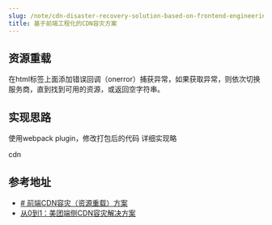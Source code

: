 ```yaml
---
slug: /note/cdn-disaster-recovery-solution-based-on-frontend-engineering
title: 基于前端工程化的CDN容灾方案
---
```

## 资源重载
在html标签上面添加错误回调（onerror）捕获异常，如果获取异常，则依次切换服务商，直到找到可用的资源，或返回空字符串。

## 实现思路
使用webpack plugin，修改打包后的代码
详细实现略

cdn
## 参考地址
- [# 前端CDN容灾（资源重载）方案](https://juejin.cn/post/7275943600772644883#heading-7)
- [从0到1：美团端侧CDN容灾解决方案](https://tech.meituan.com/2022/01/13/phoenix-cdn.html)
